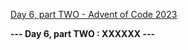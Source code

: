 [Day 6, part TWO - Advent of Code 2023](https://adventofcode.com/2023/day/6)

**--- Day 6, part TWO : XXXXXX ---**

